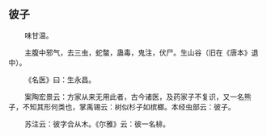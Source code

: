 ## 彼子
<p>&emsp;&emsp;
味甘温。
</p>
<p>&emsp;&emsp;
主腹中邪气，去三虫，蛇螫，蛊毒，鬼注，伏尸。生山谷（旧在《唐本》退中）。
</p>
<p>&emsp;&emsp;
《名医》曰：生永昌。
</p>
<p>&emsp;&emsp;
案陶宏景云：方家从来无用此者，古今诸医，及药家子不复识，又一名熊子，不知其形何类也，掌禹锡云：树似杉子如槟榔。本经虫部云：彼子。
</p>
<p>&emsp;&emsp;
苏注云：彼字合从木。《尔雅》云：彼一名棑。
</p>